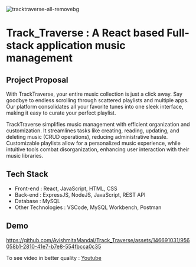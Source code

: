 ![tracktraverse-all-removebg](https://github.com/AvishmitaMandal/Track_Traverse/assets/146691031/d3a79f3e-3ff3-4ffd-ab36-336de551886e)

# Track_Traverse : A React based Full-stack application music management

## Project Proposal

With TrackTraverse, your entire music collection is just a click away. Say goodbye to endless scrolling through scattered playlists and multiple apps. Our platform consolidates all your favorite tunes into one sleek interface, making it easy to curate your perfect playlist.

TrackTraverse simplifies music management with efficient organization and customization. It streamlines tasks like creating, reading, updating, and deleting music (CRUD operations), reducing administrative hassle. Customizable playlists allow for a personalized music experience, while intuitive tools combat disorganization, enhancing user interaction with their music libraries.

## Tech Stack

- Front-end : React, JavaScript, HTML, CSS
- Back-end : ExpressJS, NodeJS, JavaScript, REST API
- Database : MySQL
- Other Technologies : VSCode, MySQL Workbench, Postman


## Demo

https://github.com/AvishmitaMandal/Track_Traverse/assets/146691031/956058b1-2810-41e7-b7e8-554fbcca0c35

To see video in better quality : [Youtube](https://www.youtube.com/watch?v=PCOYwLFSbUg)

